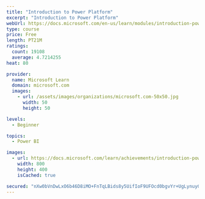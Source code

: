 ```yaml
---
title: "Introduction to Power Platform"
excerpt: "Introduction to Power Platform"
webUrl: https://docs.microsoft.com/en-us/learn/modules/introduction-power-platform/
type: course
price: Free
length: PT21M
ratings:
  count: 19108
  average: 4.7214255
heat: 80

provider:
  name: Microsoft Learn
  domain: microsoft.com
  images:
    - url: /assets/images/organizations/microsoft.com-50x50.jpg
      width: 50
      height: 50

levels:
  - Beginner

topics:
  - Power BI

images:
  - url: https://docs.microsoft.com/learn/achievements/introduction-power-platform-social.png
    width: 800
    height: 400
    isCached: true

secured: "nXw0bVnDwLxO6b46D8iMO+FnTqLBids8y5UifIoF9UFOcd0bgvYr+UgLynuyGsfYAbzV7CaVvos91ox6ZvC3QzVzerrWzdQJCM2+JhofVsLit9BAwV7q1zJQe8RCZSoP6XhV4IUotiqmhKh4rNeqnmyk7UEsEAdm9GK9pKe7Du93nadSLFZ4XU3R4iXJzntQOwhccViad/DtnM2UW3MHNluauzkWPDbCpF9G79r1GgbiXt2x2BMug29fH3WICWBlun8wYuk0AVgZg8BEMoBlGvSdT/Jr7cEoAoFQKKS64viPrtPBB3Lt8m9rm+N0LJ4WuA6X5XvbRvc3aQ3qVZoa1K8Uylf5/HyU1Km4nChuHxvlLIYpmi7L7dV+Q+YHpMqwFdyc7eDTuIKXoxtdDqytFJaUcpRXlTCeWAfK7LLK7XXhL3B33/c61gspCO+J9ZhX;gS9CeU353yxJk/Ns1vNByA=="
---
```


